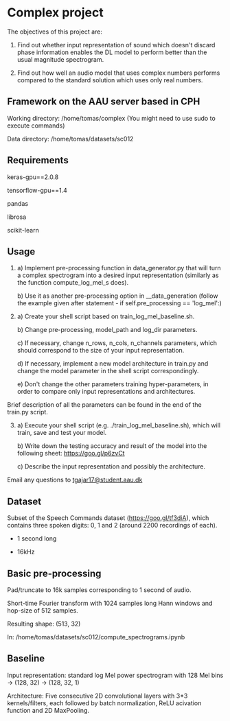 # Complex project
The objectives of this project are:

1. Find out whether input representation of sound which doesn't discard phase information enables the DL model to perform        better than the usual magnitude spectrogram.

2. Find out how well an audio model that uses complex numbers performs compared to the standard solution which uses only real    numbers.



## Framework on the AAU server based in CPH
Working directory:   /home/tomas/complex (You might need to use sudo to execute commands)

Data directory:      /home/tomas/datasets/sc012



## Requirements
keras-gpu==2.0.8

tensorflow-gpu==1.4

pandas

librosa

scikit-learn



## Usage
1. a) Implement pre-processing function in data_generator.py that will turn a complex spectrogram into a desired input               representation (similarly as the function compute_log_mel_s does).

   b) Use it as another pre-processing option in __data_generation (follow the example given after statement - if                   self.pre_processing == 'log_mel':)
   

2. a) Create your shell script based on train_log_mel_baseline.sh. 

   b) Change pre-processing, model_path and log_dir parameters.
   
   c) If necessary, change n_rows, n_cols, n_channels parameters, which should correspond to the size of your input                 representation.
   
   d) If necessary, implement a new model architecture in train.py and change the model parameter in the shell script               correspondingly. 
   
   e) Don't change the other parameters training hyper-parameters, in order to compare only input representations and               architectures.
   
Brief description of all the parameters can be found in the end of the train.py script.

   
3. a) Execute your shell script (e.g. ./train_log_mel_baseline.sh), which will train, save and test your model. 

   b) Write down the testing accuracy and result of the model into the following sheet: https://goo.gl/p6zvCt
   
   c) Describe the input representation and possibly the architecture.
   

Email any questions to tgajar17@student.aau.dk



## Dataset
Subset of the Speech Commands dataset (https://goo.gl/tf3diA), which contains three spoken digits: 0, 1 and 2 (around 2200 recordings of each).

+ 1 second long

+ 16kHz



## Basic pre-processing
Pad/truncate to 16k samples corresponding to 1 second of audio.

Short-time Fourier transform with 1024 samples long Hann windows and hop-size of 512 samples.

Resulting shape: (513, 32)

In: /home/tomas/datasets/sc012/compute_spectrograms.ipynb



## Baseline
Input representation: standard log Mel power spectrogram with 128 Mel bins -> (128, 32) -> (128, 32, 1)

Architecture: Five consecutive 2D convolutional layers with 3*3 kernels/filters, each followed by batch normalization, ReLU acivation function and 2D MaxPooling.

